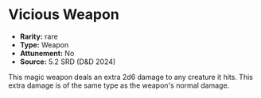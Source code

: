 
# Vicious Weapon

* **Rarity:** rare
* **Type:** Weapon
* **Attunement:** No
* **Source:** 5.2 SRD (D&D 2024)


This magic weapon deals an extra 2d6 damage to any creature it hits. This extra damage is of the same type as the weapon's normal damage.
